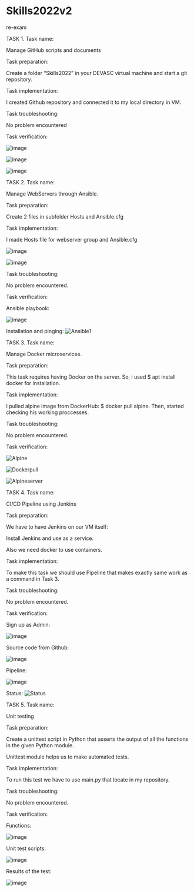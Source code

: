 # Skills2022v2
re-exam


TASK 1.
Task name:

Manage GitHub scripts and documents

Task preparation:

Create a folder “Skills2022” in your DEVASC virtual machine and start a git repository.

Task implementation:

I created Github repository and connected it to my local directory in VM.

Task troubleshooting:

No problem encountered

Task verification:

![image](https://user-images.githubusercontent.com/102242470/204347132-539e2aac-b4bf-426c-abc5-27cec4b2a9b0.png)


![image](https://user-images.githubusercontent.com/102242470/204347153-2333927d-1d5c-44a5-8f38-a68ce08a6a3b.png)


![image](https://user-images.githubusercontent.com/102242470/204347304-ef2a8cbe-3301-4591-ac57-7a32ca62efdc.png)


TASK 2.
Task name:

Manage WebServers through Ansible.

Task preparation:

Create 2 files in subfolder Hosts and Ansible.cfg

Task implementation:

I made Hosts file for webserver group and Ansible.cfg

![image](https://user-images.githubusercontent.com/102242470/204347413-64dd2f23-f0f8-4e7b-a05c-a6a16d8fec78.png)


![image](https://user-images.githubusercontent.com/102242470/204347441-b41c0527-b830-4a01-8d6e-f1380f0f5d10.png)


Task troubleshooting:

No problem encountered.

Task verification:

Ansible playbook:

![image](https://user-images.githubusercontent.com/102242470/204347503-6f6f7618-68dc-4ee7-8c1f-65583ee9e524.png)


Installation and pinging:
![Ansible1](https://user-images.githubusercontent.com/102242470/204347582-d18990da-d93f-40ff-bfab-37d5d358796d.PNG)


TASK 3.
Task name:

Manage Docker microservices.

Task preparation:

This task requires having Docker on the server. So, i used $ apt install docker for installation.

Task implementation:

I pulled alpine image from DockerHub: $ docker pull alpine. Then, started checking his working proccesses.

Task troubleshooting:

No problem encountered.

Task verification:

![Alpine](https://user-images.githubusercontent.com/102242470/204347832-f77c0de5-4e5e-4564-b03a-c572309d5466.PNG)


![Dockerpull](https://user-images.githubusercontent.com/102242470/204347944-eaaa5342-da2b-4a29-893a-8fb1755f1937.PNG)


![Alpineserver](https://user-images.githubusercontent.com/102242470/204347975-75d3d020-1596-4fd2-b908-4919bd190e9e.PNG)


TASK 4.
Task name:

CI/CD Pipeline using Jenkins

Task preparation:

We have to have Jenkins on our VM itself:

Install Jenkins and use as a service.

Also we need docker to use containers.

Task implementation:

To make this task we should use Pipeline that makes exactly same work as a command in Task 3.

Task troubleshooting:

No problem encountered.

Task verification:

Sign up as Admin:

![image](https://user-images.githubusercontent.com/102242470/204348206-1b239315-8c9a-4a9f-a926-5865792937a9.png)


Source code from Github:

![image](https://user-images.githubusercontent.com/102242470/204348419-e71fd394-3334-4311-96a6-968edd39435b.png)


Pipeline:

![image](https://user-images.githubusercontent.com/102242470/204348825-5e4d56ab-7c0d-4677-9ee0-e00aafd8a2ff.png)


Status:
![Status](https://user-images.githubusercontent.com/102242470/204348660-e63ca87e-50ad-42c3-9ab4-9bc4e333c7cb.PNG)


TASK 5.
Task name:

Unit testing

Task preparation:

Create a unittest script in Python that asserts the output of all the functions in the given Python module.

Unittest module helps us to make automated tests.

Task implementation:

To run this test we have to use main.py that locate in my repository.

Task troubleshooting:

No problem encountered.

Task verification:

Functions:

![image](https://user-images.githubusercontent.com/102242470/204349018-e935f9e1-1ebb-4f74-a101-b52a033ca1e5.png)

Unit test scripts:

![image](https://user-images.githubusercontent.com/102242470/204349084-905153cb-0130-414e-b051-dfc7ef259507.png)


Results of the test:

![image](https://user-images.githubusercontent.com/102242470/204349184-649dd3b4-75f2-4ade-b0ee-d5674acadd12.png)


